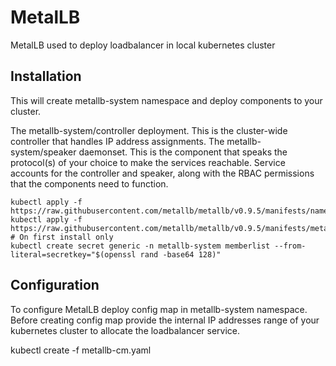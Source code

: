 # MetalLB

MetalLB used to deploy loadbalancer in local kubernetes cluster


## Installation 

This will create metallb-system namespace and deploy components to your cluster.

The metallb-system/controller deployment. This is the cluster-wide controller that handles IP address assignments.
The metallb-system/speaker daemonset. This is the component that speaks the protocol(s) of your choice to make the services reachable.
Service accounts for the controller and speaker, along with the RBAC permissions that the components need to function.

```
kubectl apply -f https://raw.githubusercontent.com/metallb/metallb/v0.9.5/manifests/namespace.yaml
kubectl apply -f https://raw.githubusercontent.com/metallb/metallb/v0.9.5/manifests/metallb.yaml
# On first install only
kubectl create secret generic -n metallb-system memberlist --from-literal=secretkey="$(openssl rand -base64 128)"
```


## Configuration

To configure MetalLB deploy config map in metallb-system namespace. Before creating config map provide the internal IP addresses range of your kubernetes cluster to allocate the loadbalancer service.

kubectl create -f metallb-cm.yaml
